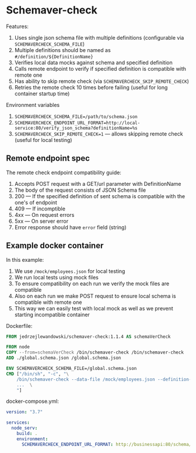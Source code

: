 # Schemaver-check

Features:

1. Uses single json schema file with multiple definitions (configurable via `SCHEMAVERCHECK_SCHEMA_FILE`)
2. Multiple definitions should be named as `#/definition/${DefinitionName}`
3. Verifies local data mocks against schema and specified definition
4. Calls remote endpoint to verify if specified definition is compatible with remote one
5. Has ability to skip remote check (via `SCHEMAVERCHECK_SKIP_REMOTE_CHECK`)
6. Retries the remote check 10 times before failing (useful for long container startup time)

Environment variables

1. `SCHEMAVERCHECK_SCHEMA_FILE=/path/to/schema.json`
2. `SCHEMAVERCHECK_ENDPOINT_URL_FORMAT=http://local-service:80/verify_json_schema?definitionName=%s`
3. `SCHEMAVERCHECK_SKIP_REMOTE_CHECK=1` — allows skipping remote check (useful for local testing)

## Remote endpoint spec

The remote check endpoint compatibility guide:

1. Accepts POST request with a GET/url parameter with DefinitionName
2. The body of the request consists of JSON Schema file
3. 200 — If the specified definition of sent schema is compatible with the one's of endpoint
4. 409 — If incomptible
5. 4xx — On request errors
6. 5xx — On server error
7. Error response should have `error` field (string)

## Example docker container

In this example:

1. We use `/mock/employees.json` for local testing
2. We run local tests using mock files
3. To ensure compatibility on each run we verify the mock files are compatible
4. Also on each run we make POST request to ensure local schema is compatible with remote one
5. This way we can easily test with local mock as well as we prevent starting incompatible container

Dockerfile:

```Dockerfile
FROM jedrzejlewandowski/schemaver-check:1.1.4 AS schemaVerCheck

FROM node
COPY --from=schemaVerCheck /bin/schemaver-check /bin/schemaver-check
ADD ./global.schema.json /global.schema.json

ENV SCHEMAVERCHECK_SCHEMA_FILE=/global.schema.json
CMD ["/bin/sh", "-c", "\
    /bin/schemaver-check --data-file /mock/employees.json --definition-name \"AllEmployeesSpec\" && \
    ...  \
    "]
```

docker-compose.yml:

```yml
version: "3.7"

services:
  node_serv:
    build: .
    environment:
      SCHEMAVERCHECK_ENDPOINT_URL_FORMAT: http://businessapi:80/schema/check_compatibility?definitionName=%s
```
